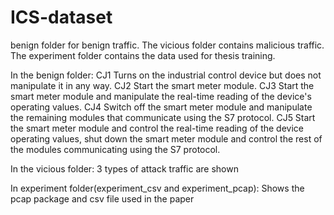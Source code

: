 # ICS-dataset
benign folder for benign traffic.
The vicious folder contains malicious traffic.
The experiment folder contains the data used for thesis training.



In the benign folder:
CJ1 Turns on the industrial control device but does not manipulate it in any way.
CJ2 Start the smart meter module.
CJ3 Start the smart meter module and manipulate the real-time reading of the device's operating values.
CJ4 Switch off the smart meter module and manipulate the remaining modules that communicate using the S7 protocol.
CJ5 Start the smart meter module and control the real-time reading of the device operating values, shut down the smart meter module and control the rest of the modules communicating using the S7 protocol.



In the vicious folder:
3 types of attack traffic are shown



In experiment folder(experiment_csv and experiment_pcap):
Shows the pcap package and csv file used in the paper
